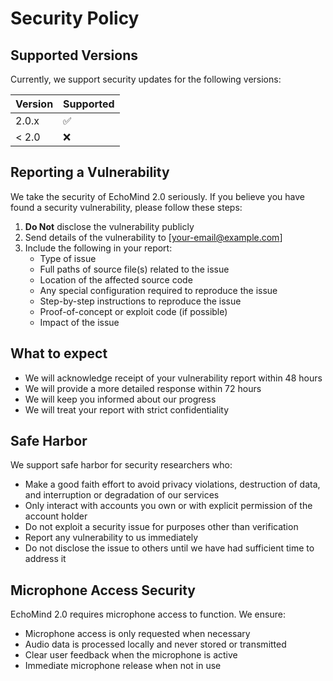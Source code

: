 # Security Policy

## Supported Versions

Currently, we support security updates for the following versions:

| Version | Supported          |
| ------- | ------------------ |
| 2.0.x   | :white_check_mark: |
| < 2.0   | :x:                |

## Reporting a Vulnerability

We take the security of EchoMind 2.0 seriously. If you believe you have found a security vulnerability, please follow these steps:

1. **Do Not** disclose the vulnerability publicly
2. Send details of the vulnerability to [your-email@example.com]
3. Include the following in your report:
   - Type of issue
   - Full paths of source file(s) related to the issue
   - Location of the affected source code
   - Any special configuration required to reproduce the issue
   - Step-by-step instructions to reproduce the issue
   - Proof-of-concept or exploit code (if possible)
   - Impact of the issue

## What to expect

- We will acknowledge receipt of your vulnerability report within 48 hours
- We will provide a more detailed response within 72 hours
- We will keep you informed about our progress
- We will treat your report with strict confidentiality

## Safe Harbor

We support safe harbor for security researchers who:

- Make a good faith effort to avoid privacy violations, destruction of data, and interruption or degradation of our services
- Only interact with accounts you own or with explicit permission of the account holder
- Do not exploit a security issue for purposes other than verification
- Report any vulnerability to us immediately
- Do not disclose the issue to others until we have had sufficient time to address it

## Microphone Access Security

EchoMind 2.0 requires microphone access to function. We ensure:

- Microphone access is only requested when necessary
- Audio data is processed locally and never stored or transmitted
- Clear user feedback when the microphone is active
- Immediate microphone release when not in use 